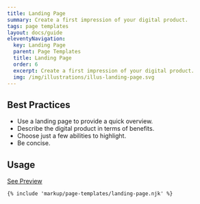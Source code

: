 ```yaml
---
title: Landing Page
summary: Create a first impression of your digital product.
tags: page templates
layout: docs/guide
eleventyNavigation:
  key: Landing Page
  parent: Page Templates
  title: Landing Page
  order: 6
  excerpt: Create a first impression of your digital product.
  img: /img/illustrations/illus-landing-page.svg
---
```


## Best Practices

- Use a landing page to provide a quick overview.
- Describe the digital product in terms of benefits.
- Choose just a few abilities to highlight.
- Be concise.

## Usage

<a class="btn btn-primary" href="/page-templates/landing-page-public/" target="_blank">See Preview</a>

``` html
{% include 'markup/page-templates/landing-page.njk' %}
```
